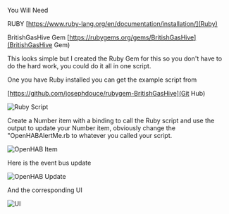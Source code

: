 You Will Need

RUBY [https://www.ruby-lang.org/en/documentation/installation/](Ruby)

BritishGasHive Gem [https://rubygems.org/gems/BritishGasHive](BritishGasHive Gem)

This looks simple but I created the Ruby Gem for this so you don't have to do the hard work, you could do it all in one script.

One you have Ruby installed you can get the example script from

[https://github.com/josephdouce/rubygem-BritishGasHive](Git Hub)

![Ruby Script](http://puu.sh/gsOe7/74648a719e.png)

Create a Number item with a binding to call the Ruby script and use the output to update your Number item, obviously change the "OpenHABAlertMe.rb to whatever you called your script.

![OpenHAB Item](http://puu.sh/gsOh7/17ba674daa.png)

Here is the event bus update

![OpenHAB Update](http://puu.sh/gsOfi/66f11bf9e6.png)

And the corresponding UI

![UI](http://puu.sh/gsOzz/8ef9e932f9.png)